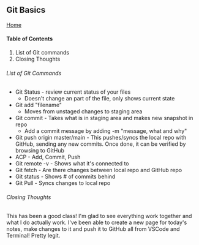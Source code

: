 ## Git Basics
[Home](https://tjohnson986.github.io/reading-notes/)

#### Table of Contents
1. List of Git commands
1. Closing Thoughts

###### List of Git Commands
- Git Status - review current status of your files
    - Doesn't change an part of the file, only shows current state
- Git add "filename"
    - Moves from unstaged changes to staging area
- Git commit - Takes what is in staging area and makes new snapshot in repo
    - Add a commit message by adding -m "message, what and why"
- Git push origin master/main - This pushes/syncs the local repo with GitHub, sending any new commits. Once done, it can be verified by browsing to GitHub
- ACP - Add, Commit, Push
- Git remote -v - Shows what it's connected to
- Git fetch - Are there changes between local repo and GitHub repo
- Git status - Shows # of commits behind
- Git Pull - Syncs changes to local repo


###### Closing Thoughts
This has been a good class! I'm glad to see everything work together and what I do actually work. I've been able to create a new page for today's notes, make changes to it and push it to GitHub all from VSCode and Terminal! Pretty legit. 